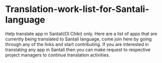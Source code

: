 # Translation-work-list-for-Santali-language
Help translate app in Santali(Ol Chiki) only. Here are a list of apps that are currently being translated to Santali language, come join here by going through any of the links and start contributing. If you are interested in translating any app in Santali then you can make request to respective project managers to continue translation activities.
